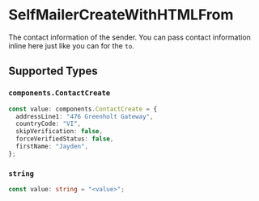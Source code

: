# SelfMailerCreateWithHTMLFrom

The contact information of the sender. You can pass contact information inline here just like you can for the `to`.


## Supported Types

### `components.ContactCreate`

```typescript
const value: components.ContactCreate = {
  addressLine1: "476 Greenholt Gateway",
  countryCode: "VI",
  skipVerification: false,
  forceVerifiedStatus: false,
  firstName: "Jayden",
};
```

### `string`

```typescript
const value: string = "<value>";
```

